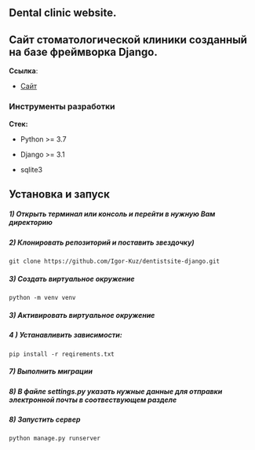 ## Dental clinic website. 
## Сайт стоматологической клиники созданный на базе фреймворка Django.

**Ссылка**:
- [Сайт](https://fathomless-eyrie-02360.herokuapp.com/)

### Инструменты разработки
 
**Стек:**

- Python >= 3.7 

 - Django >= 3.1

 - sqlite3


## Установка и запуск

##### 1) Открыть терминал или консоль и перейти в нужную Вам директорию

##### 2) Клонировать репозиторий и поставить звездочку)

    git clone https://github.com/Igor-Kuz/dentistsite-django.git

##### 3) Создать виртуальное окружение

    python -m venv venv
    
##### 3) Активировать виртуальное окружение


##### 4 ) Устанавливить зависимости:

    pip install -r reqirements.txt

##### 7) Выполнить миграции


##### 8) В файле settings.py указать нужные данные для отправки электронной почты в соотвествующем разделе
   
    
##### 8) Запустить сервер

    python manage.py runserver


